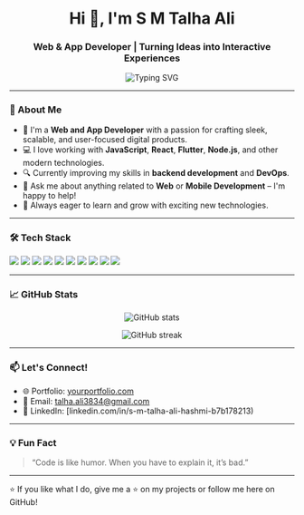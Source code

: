 <!-- GitHub Profile README -->

<h1 align="center">Hi 👋, I'm S M Talha Ali</h1>
<h3 align="center">Web & App Developer | Turning Ideas into Interactive Experiences</h3>

<p align="center">
  <img src="https://readme-typing-svg.herokuapp.com?font=Fira+Code&size=24&pause=1000&center=true&vCenter=true&width=435&lines=Creative+Web+Developer;Passionate+App+Builder;Clean+%26+Efficient+Code+Lover" alt="Typing SVG" />
</p>

---

### 🌟 About Me
- 🚀 I'm a **Web and App Developer** with a passion for crafting sleek, scalable, and user-focused digital products.
- 💻 I love working with **JavaScript**, **React**, **Flutter**, **Node.js**, and other modern technologies.
- 🔍 Currently improving my skills in **backend development** and **DevOps**.
- 💬 Ask me about anything related to **Web** or **Mobile Development** – I'm happy to help!
- 🌱 Always eager to learn and grow with exciting new technologies.

---

### 🛠️ Tech Stack
<p align="left">
  <img src="https://img.shields.io/badge/HTML5-E34F26?logo=html5&logoColor=white" />
  <img src="https://img.shields.io/badge/CSS3-1572B6?logo=css3&logoColor=white" />
  <img src="https://img.shields.io/badge/JavaScript-F7DF1E?logo=javascript&logoColor=black" />
  <img src="https://img.shields.io/badge/React-61DAFB?logo=react&logoColor=black" />
  <img src="https://img.shields.io/badge/Flutter-02569B?logo=flutter&logoColor=white" />
  <img src="https://img.shields.io/badge/Dart-0175C2?logo=dart&logoColor=white" />
  <img src="https://img.shields.io/badge/Node.js-339933?logo=nodedotjs&logoColor=white" />
  <img src="https://img.shields.io/badge/Firebase-FFCA28?logo=firebase&logoColor=black" />
  <img src="https://img.shields.io/badge/MongoDB-47A248?logo=mongodb&logoColor=white" />
  <img src="https://img.shields.io/badge/Git-F05032?logo=git&logoColor=white" />
</p>

---

### 📈 GitHub Stats

<p align="center">
  <img src="https://github-readme-stats.vercel.app/api?username=yourusername&show_icons=true&theme=radical" alt="GitHub stats" />
</p>

<p align="center">
  <img src="https://github-readme-streak-stats.herokuapp.com/?user=yourusername&theme=radical" alt="GitHub streak" />
</p>

---

### 📫 Let's Connect!
- 🌐 Portfolio: [yourportfolio.com](https://yourportfolio.com)
- 📧 Email: [talha.ali3834@gmail.com](mailto:talha.ali3834@gmail.com)
- 💼 LinkedIn: [linkedin.com/in/s-m-talha-ali-hashmi-b7b178213)

---

### 💡 Fun Fact
> “Code is like humor. When you have to explain it, it’s bad.”

---

⭐️ If you like what I do, give me a ⭐ on my projects or follow me here on GitHub!

